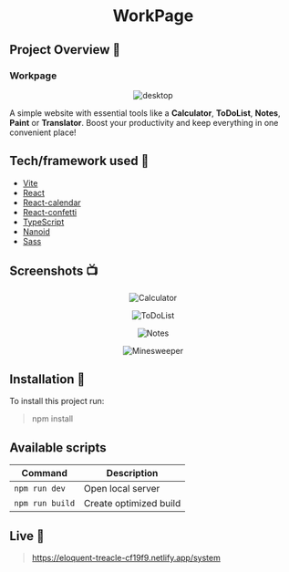 <h1 align="center">WorkPage</h1>

## Project Overview :tada:
<h3>Workpage</h3> 
<p align="center">
     <img src="https://github.com/LeQu15/WorkPage/assets/78439105/806657bb-d380-4c13-a6d7-8461dbe2b342" alt="desktop">
</p>
A simple website with essential tools like a <b>Calculator</b>, <b>ToDoList</b>, <b>Notes</b>, <b>Paint</b> or <b>Translator</b>. Boost your productivity and keep everything in one convenient place!

## Tech/framework used :wrench:
* [Vite](https://github.com/vitejs/vite)
* [React](https://github.com/facebook/react)
* [React-calendar](https://github.com/wojtekmaj/react-calendar)
* [React-confetti](https://github.com/alampros/react-confetti)
* [TypeScript](https://github.com/microsoft/TypeScript)
* [Nanoid](https://github.com/ai/nanoid)             
* [Sass](https://github.com/sass/sass)

## Screenshots :tv:

<p align="center">
    <img src="https://github.com/LeQu15/WorkPage/assets/78439105/6db9b06d-1e30-4d89-901c-a2efad0ef106" alt="Calculator">
</p>

<p align="center">
    <img src="https://github.com/LeQu15/WorkPage/assets/78439105/64ce03d1-e384-493b-9a2a-cdb9082f3899" alt="ToDoList">
</p>

<p align="center">
    <img src="https://github.com/LeQu15/WorkPage/assets/78439105/fc8e6560-41dc-4f63-9d1c-1f4ce484b41a" alt="Notes">
</p>

<p align="center">
    <img src="https://github.com/LeQu15/WorkPage/assets/78439105/f1b5f303-7b80-4bd7-a6a7-75534f44851e" alt="Minesweeper">
</p>

## Installation :floppy_disk:
To install this project run:
> npm install
## Available scripts

| Command                   | Description                   |
| ------------------------- | ----------------------------- |
| `npm run dev`           | Open local server             |
| `npm run build`           | Create optimized build        |

## Live :round_pushpin:
> https://eloquent-treacle-cf19f9.netlify.app/system
